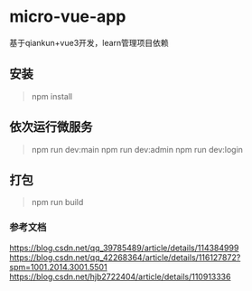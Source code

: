 # micro-vue-app
基于qiankun+vue3开发，learn管理项目依赖

## 安装
> npm install

## 依次运行微服务
> npm run dev:main
> npm run dev:admin
> npm run dev:login

## 打包
> npm run build

### 参考文档
https://blog.csdn.net/qq_39785489/article/details/114384999
https://blog.csdn.net/qq_42268364/article/details/116127872?spm=1001.2014.3001.5501
https://blog.csdn.net/hjb2722404/article/details/110913336
